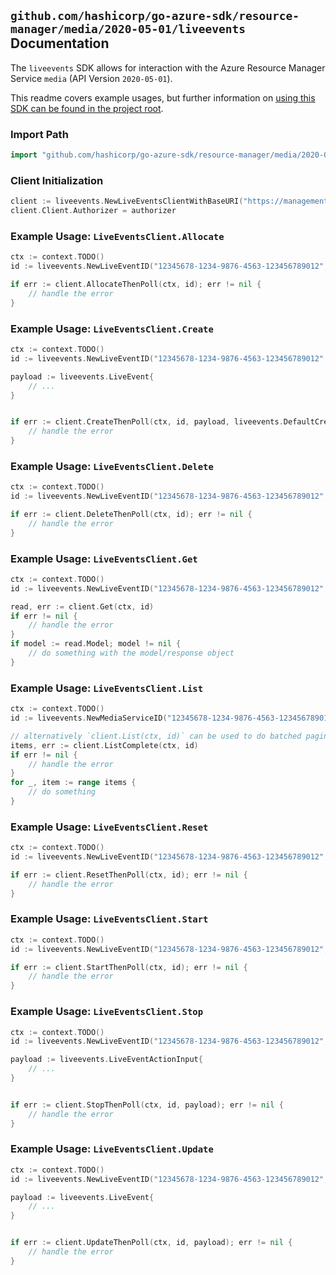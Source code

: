 
## `github.com/hashicorp/go-azure-sdk/resource-manager/media/2020-05-01/liveevents` Documentation

The `liveevents` SDK allows for interaction with the Azure Resource Manager Service `media` (API Version `2020-05-01`).

This readme covers example usages, but further information on [using this SDK can be found in the project root](https://github.com/hashicorp/go-azure-sdk/tree/main/docs).

### Import Path

```go
import "github.com/hashicorp/go-azure-sdk/resource-manager/media/2020-05-01/liveevents"
```


### Client Initialization

```go
client := liveevents.NewLiveEventsClientWithBaseURI("https://management.azure.com")
client.Client.Authorizer = authorizer
```


### Example Usage: `LiveEventsClient.Allocate`

```go
ctx := context.TODO()
id := liveevents.NewLiveEventID("12345678-1234-9876-4563-123456789012", "example-resource-group", "mediaServiceValue", "liveEventValue")

if err := client.AllocateThenPoll(ctx, id); err != nil {
	// handle the error
}
```


### Example Usage: `LiveEventsClient.Create`

```go
ctx := context.TODO()
id := liveevents.NewLiveEventID("12345678-1234-9876-4563-123456789012", "example-resource-group", "mediaServiceValue", "liveEventValue")

payload := liveevents.LiveEvent{
	// ...
}


if err := client.CreateThenPoll(ctx, id, payload, liveevents.DefaultCreateOperationOptions()); err != nil {
	// handle the error
}
```


### Example Usage: `LiveEventsClient.Delete`

```go
ctx := context.TODO()
id := liveevents.NewLiveEventID("12345678-1234-9876-4563-123456789012", "example-resource-group", "mediaServiceValue", "liveEventValue")

if err := client.DeleteThenPoll(ctx, id); err != nil {
	// handle the error
}
```


### Example Usage: `LiveEventsClient.Get`

```go
ctx := context.TODO()
id := liveevents.NewLiveEventID("12345678-1234-9876-4563-123456789012", "example-resource-group", "mediaServiceValue", "liveEventValue")

read, err := client.Get(ctx, id)
if err != nil {
	// handle the error
}
if model := read.Model; model != nil {
	// do something with the model/response object
}
```


### Example Usage: `LiveEventsClient.List`

```go
ctx := context.TODO()
id := liveevents.NewMediaServiceID("12345678-1234-9876-4563-123456789012", "example-resource-group", "mediaServiceValue")

// alternatively `client.List(ctx, id)` can be used to do batched pagination
items, err := client.ListComplete(ctx, id)
if err != nil {
	// handle the error
}
for _, item := range items {
	// do something
}
```


### Example Usage: `LiveEventsClient.Reset`

```go
ctx := context.TODO()
id := liveevents.NewLiveEventID("12345678-1234-9876-4563-123456789012", "example-resource-group", "mediaServiceValue", "liveEventValue")

if err := client.ResetThenPoll(ctx, id); err != nil {
	// handle the error
}
```


### Example Usage: `LiveEventsClient.Start`

```go
ctx := context.TODO()
id := liveevents.NewLiveEventID("12345678-1234-9876-4563-123456789012", "example-resource-group", "mediaServiceValue", "liveEventValue")

if err := client.StartThenPoll(ctx, id); err != nil {
	// handle the error
}
```


### Example Usage: `LiveEventsClient.Stop`

```go
ctx := context.TODO()
id := liveevents.NewLiveEventID("12345678-1234-9876-4563-123456789012", "example-resource-group", "mediaServiceValue", "liveEventValue")

payload := liveevents.LiveEventActionInput{
	// ...
}


if err := client.StopThenPoll(ctx, id, payload); err != nil {
	// handle the error
}
```


### Example Usage: `LiveEventsClient.Update`

```go
ctx := context.TODO()
id := liveevents.NewLiveEventID("12345678-1234-9876-4563-123456789012", "example-resource-group", "mediaServiceValue", "liveEventValue")

payload := liveevents.LiveEvent{
	// ...
}


if err := client.UpdateThenPoll(ctx, id, payload); err != nil {
	// handle the error
}
```
